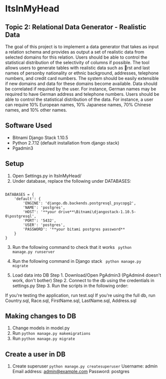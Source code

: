 # ItsInMyHead

## Topic 2: Relational Data Generator - Realistic Data

The goal of this project is to implement a data generator that takes as input a relation schema and provides as output a set of realistic data from selected domains for this relation. Users should be able to control the statistical distribution of the selectivity of columns if possible. The tool allows users to generate tables with realistic data such as rst and last names of personby nationality or ethnic background, addresses, telephone numbers, and credit card numbers. The system should be easily extensible if new domains and data for these domains become available. Data should be correlated if required by the user. For instance, German names may be required to have German address and telephone numbers. Users should be able to control the statistical distribution of the data. For instance, a user can require 10% European names, 10% Japanese names, 70% Chinese names, and 10% other names.

## Software Used
* Bitnami Django Stack 1.10.5
* Python 2.7.12 (default installation from django stack)
* Pgadmin3

## Setup
1. Open Settings.py in ItsInMyHead/
2. Under database, replace the following under DATABASES:

<code> 
DATABASES = {
    'default': {
        'ENGINE': 'django.db.backends.postgresql_psycopg2',
        'NAME': 'postgres',
        'HOST': '**your drive**\Bitnami\djangostack-1.10.5-0\postgresql',
        'PORT': '5432',
        'USER': 'postgres',
        'PASSWORD': '**your bitami postgres password**
    }
}
</code>

3. Run the following command to check that it works
<code> python manage.py runserver </code>

4. Run the following command in Django stack
<code> python manage.py migrate </code>

5. Load data into DB
Step 1. Download/Open PgAdmin3 (PgAdmin4 doesn't work, don't bother)
Step 2. Connect to the db using the credentials in settings.py
Step 3. Run the scripts in the following order:

If you're testing the application, run test.sql
If you're using the full db, run Country.sql, Race.sql, FirstName.sql, LastName.sql, Address.sql

## Making changes to DB
1. Change models in model.py
2. Run <code>python manage.py makemigrations</code> 
3. Run <code>python manage.py migrate</code> 

## Create a user in DB
1. Create superuser <code>python manage.py createsuperuser</code>
Username: admin
Email address: admin@example.com
Password: postgres
